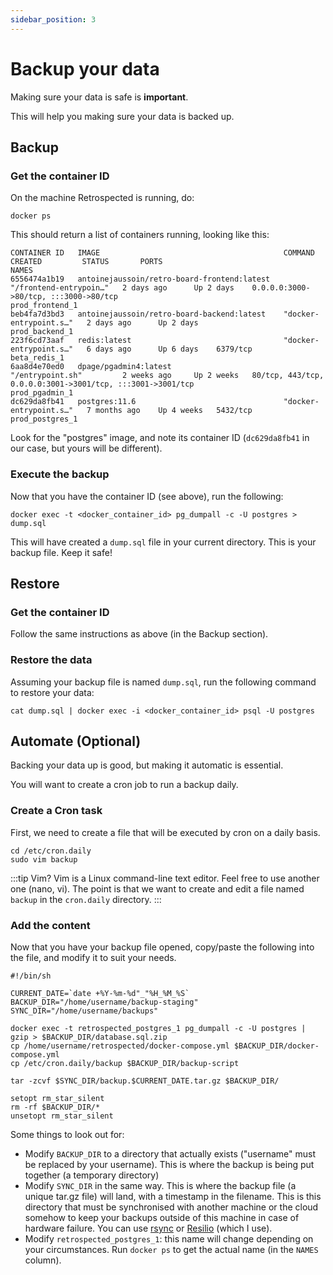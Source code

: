 ```yaml
---
sidebar_position: 3
---
```


# Backup your data

Making sure your data is safe is **important**.

This will help you making sure your data is backed up.

## Backup

### Get the container ID

On the machine Retrospected is running, do:

```shell
docker ps
```

This should return a list of containers running, looking like this:

```shell
CONTAINER ID   IMAGE                                         COMMAND                  CREATED         STATUS       PORTS                                                                                      NAMES
6556474a1b19   antoinejaussoin/retro-board-frontend:latest   "/frontend-entrypoin…"   2 days ago      Up 2 days    0.0.0.0:3000->80/tcp, :::3000->80/tcp                                                      prod_frontend_1
beb4fa7d3bd3   antoinejaussoin/retro-board-backend:latest    "docker-entrypoint.s…"   2 days ago      Up 2 days                                                                                               prod_backend_1
223f6cd73aaf   redis:latest                                  "docker-entrypoint.s…"   6 days ago      Up 6 days    6379/tcp                                                                                   beta_redis_1
6aa8d4e70ed0   dpage/pgadmin4:latest                         "/entrypoint.sh"         2 weeks ago     Up 2 weeks   80/tcp, 443/tcp, 0.0.0.0:3001->3001/tcp, :::3001->3001/tcp                                 prod_pgadmin_1
dc629da8fb41   postgres:11.6                                 "docker-entrypoint.s…"   7 months ago    Up 4 weeks   5432/tcp                                                                                   prod_postgres_1
```

Look for the "postgres" image, and note its container ID (`dc629da8fb41` in our case, but yours will be different).

### Execute the backup

Now that you have the container ID (see above), run the following:

```shell
docker exec -t <docker_container_id> pg_dumpall -c -U postgres > dump.sql
```

This will have created a `dump.sql` file in your current directory. This is your backup file. Keep it safe!

## Restore

### Get the container ID

Follow the same instructions as above (in the Backup section).

### Restore the data

Assuming your backup file is named `dump.sql`, run the following command to restore your data:

```shell
cat dump.sql | docker exec -i <docker_container_id> psql -U postgres
```

## Automate (Optional)

Backing your data up is good, but making it automatic is essential.

You will want to create a cron job to run a backup daily.

### Create a Cron task

First, we need to create a file that will be executed by cron on a daily basis.

```shell
cd /etc/cron.daily
sudo vim backup
```

:::tip Vim?
Vim is a Linux command-line text editor. Feel free to use another one (nano, vi). The point is that we want to create and edit a file named `backup` in the `cron.daily` directory.
:::

### Add the content

Now that you have your backup file opened, copy/paste the following into the file, and modify it to suit your needs.

```shell
#!/bin/sh

CURRENT_DATE=`date +%Y-%m-%d"_"%H_%M_%S`
BACKUP_DIR="/home/username/backup-staging"
SYNC_DIR="/home/username/backups"

docker exec -t retrospected_postgres_1 pg_dumpall -c -U postgres | gzip > $BACKUP_DIR/database.sql.zip
cp /home/username/retrospected/docker-compose.yml $BACKUP_DIR/docker-compose.yml
cp /etc/cron.daily/backup $BACKUP_DIR/backup-script

tar -zcvf $SYNC_DIR/backup.$CURRENT_DATE.tar.gz $BACKUP_DIR/

setopt rm_star_silent
rm -rf $BACKUP_DIR/*
unsetopt rm_star_silent
```

Some things to look out for:

- Modify `BACKUP_DIR` to a directory that actually exists ("username" must be replaced by your username). This is where the backup is being put together (a temporary directory)
- Modify `SYNC_DIR` in the same way. This is where the backup file (a unique tar.gz file) will land, with a timestamp in the filename. This is this directory that must be synchronised with another machine or the cloud somehow to keep your backups outside of this machine in case of hardware failure. You can use [rsync](https://www.digitalocean.com/community/tutorials/how-to-use-rsync-to-sync-local-and-remote-directories) or [Resilio](https://www.resilio.com/individuals/) (which I use).
- Modify `retrospected_postgres_1`: this name will change depending on your circumstances. Run `docker ps` to get the actual name (in the `NAMES` column).
